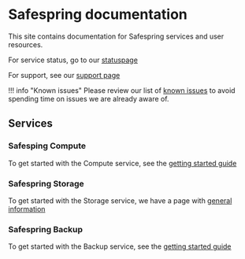 # Safespring documentation

This site contains documentation for Safespring services and user resources.

For service status, go to our [statuspage](https://status.safespring.com)

For support, see our [support page][sup]

!!! info "Known issues"
    Please review our list of [known issues][ki] to avoid spending time on issues
    we are already aware of.

## Services

### Safesping Compute

To get started with the Compute service, see the [getting started guide](compute/getting-started)

### Safespring Storage

To get started with the Storage service, we have a page with [general
information](storage/generalinfo)

### Safespring Backup

To get started with the Backup service, see the [getting started guide](backup/getting-started)

[ki]:service/known_issues/
[sup]:service/support/
